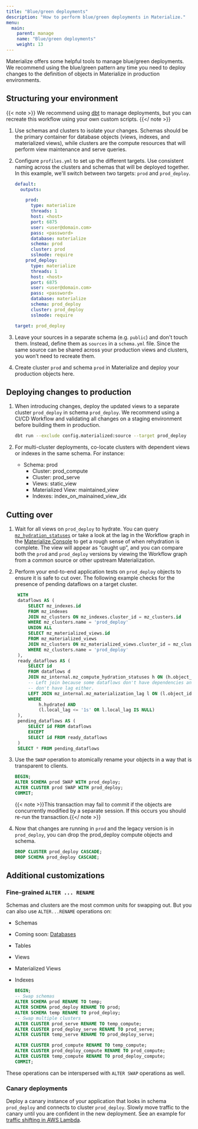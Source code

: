 ```yaml
---
title: "Blue/green deployments"
description: "How to perform blue/green deployments in Materialize."
menu:
  main:
    parent: manage
    name: "Blue/green deployments"
    weight: 13
---
```


Materialize offers some helpful tools to manage blue/green deployments. We
recommend using the blue/green pattern any time you need to deploy changes to
the definition of objects in Materialize in production environments.

## Structuring your environment

{{< note >}}
We recommend using [dbt](../dbt/) to manage deployments, but you can recreate this
workflow using your own custom scripts.
{{</ note >}}

1. Use schemas and clusters to isolate your changes. Schemas should be the
primary container for database objects (views, indexes, and materialized
views), while clusters are the compute resources that will perform view
maintenance and serve queries.

2. Configure `profiles.yml` to set up the different targets. Use consistent
naming across the clusters and schemas that will be deployed together. In this
example, we'll switch between two targets: `prod` and `prod_deploy`.
    ```yaml
    default:
      outputs:

        prod:
          type: materialize
          threads: 1
          host: <host>
          port: 6875
          user: <user@domain.com>
          pass: <password>
          database: materialize
          schema: prod
          cluster: prod
          sslmode: require
        prod_deploy:
          type: materialize
          threads: 1
          host: <host>
          port: 6875
          user: <user@domain.com>
          pass: <password>
          database: materialize
          schema: prod_deploy
          cluster: prod_deploy
          sslmode: require

    target: prod_deploy
    ```

3. Leave your sources in a separate schema (e.g. `public`) and don't touch them.
Instead, define them as `sources` in a `schema.yml` file. Since the same source
can be shared across your production views and clusters, you won’t need to
recreate them.

4. Create cluster `prod` and schema `prod` in Materialize and deploy your
production objects here.

## Deploying changes to production

1. When introducing changes, deploy the updated views to a separate cluster
`prod_deploy` in schema `prod_deploy`. We recommend using a CI/CD Workflow and
validating all changes on a staging environment before building them in
production.
    ```bash
    dbt run --exclude config.materialized:source --target prod_deploy
    ```

2. For multi-cluster deployments, co-locate clusters with dependent views or
indexes in the same schema. For instance:

    - Schema: prod
        - Cluster: prod_compute
        - Cluster: prod_serve
        - Views: static_view
        - Materialized View: maintained_view
        - Indexes: index_on_mainained_view_idx

## Cutting over

1. Wait for all views on `prod_deploy` to hydrate. You can query [`mz_hydration_statuses`](/sql/system-catalog/mz_internal/#mz_hydration_statuses) or take a look at the lag in
the Workflow graph in the [Materialize Console](https://console.materialize.com)
to get a rough sense of when rehydration is complete. The view will appear
as “caught up”, and you can compare both the `prod` and `prod_deploy` versions
by viewing the Workflow graph from a common source or other upstream
Materialization.

2. Perform your end-to-end application tests on `prod_deploy` objects to ensure
it is safe to cut over. The following example checks for the presence of pending dataflows on a target cluster.
   ```sql
    WITH
    dataflows AS (
        SELECT mz_indexes.id
        FROM mz_indexes
        JOIN mz_clusters ON mz_indexes.cluster_id = mz_clusters.id
        WHERE mz_clusters.name = 'prod_deploy'
        UNION ALL
        SELECT mz_materialized_views.id
        FROM mz_materialized_views
        JOIN mz_clusters ON mz_materialized_views.cluster_id = mz_clusters.id
        WHERE mz_clusters.name = 'prod_deploy'
    ),
    ready_dataflows AS (
        SELECT id
        FROM dataflows d
        JOIN mz_internal.mz_compute_hydration_statuses h ON (h.object_id = d.id)
        -- Left join because some dataflows don't have dependencies and therefore
        -- don't have lag either.
        LEFT JOIN mz_internal.mz_materialization_lag l ON (l.object_id = d.id)
        WHERE
            h.hydrated AND
            (l.local_lag <= '1s' OR l.local_lag IS NULL)
    ),
    pending_dataflows AS (
        SELECT id FROM dataflows
        EXCEPT
        SELECT id FROM ready_dataflows
    )
    SELECT * FROM pending_dataflows
    ```

3. Use the `SWAP` operation to atomically rename your objects in a way that is
transparent to clients.
    ```sql
    BEGIN;
    ALTER SCHEMA prod SWAP WITH prod_deploy;
    ALTER CLUSTER prod SWAP WITH prod_deploy;
    COMMIT;
    ```

    {{< note >}}This transaction may fail to commit if the objects are concurrently modified by a separate session. If this occurs you should re-run the transaction.{{</ note >}}

4. Now that changes are running in `prod` and the legacy version is in
`prod_deploy`, you can drop the prod_deploy compute objects and schema.
    ```sql
    DROP CLUSTER prod_deploy CASCADE;
    DROP SCHEMA prod_deploy CASCADE;
    ```

## Additional customizations

### Fine-grained `ALTER ... RENAME`

Schemas and clusters are the most common units for swapping out. But you can
also use `ALTER...RENAME` operations on:

- Schemas
- Coming soon: [Databases](https://github.com/MaterializeInc/materialize/issues/3680)
- Tables
- Views
- Materialized Views
- Indexes

  ```sql
  BEGIN;
  -- Swap schemas
  ALTER SCHEMA prod RENAME TO temp;
  ALTER SCHEMA prod_deploy RENAME TO prod;
  ALTER SCHEMA temp RENAME TO prod_deploy;
  -- Swap multiple clusters
  ALTER CLUSTER prod_serve RENAME TO temp_compute;
  ALTER CLUSTER prod_deploy_serve RENAME TO prod_serve;
  ALTER CLUSTER temp_serve RENAME TO prod_deploy_serve;

  ALTER CLUSTER prod_compute RENAME TO temp_compute;
  ALTER CLUSTER prod_deploy_compute RENAME TO prod_compute;
  ALTER CLUSTER temp_compute RENAME TO prod_deploy_compute;
  COMMIT;
  ```

These operations can be interspersed with `ALTER SWAP` operations as well.

### Canary deployments

Deploy a canary instance of your application that looks in schema `prod_deploy`
and connects to cluster `prod_deploy`. Slowly move traffic to the canary until
you are confident in the new deployment. See an example for [traffic shifting
in AWS Lambda](https://aws.amazon.com/blogs/compute/implementing-canary-deployments-of-aws-lambda-functions-with-alias-traffic-shifting/).
